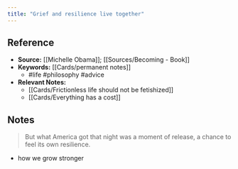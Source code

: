 ```yaml
---
title: "Grief and resilience live together"
---
```

## Reference
- **Source:** [[Michelle Obama]]; [[Sources/Becoming - Book]]
- **Keywords:** [[Cards/permanent notes]]
	- #life #philosophy #advice
- **Relevant Notes:**
	- [[Cards/Frictionless life should not be fetishized]]
	- [[Cards/Everything has a cost]]
## Notes
> But what America got that night was a moment of release, a chance to feel its own resilience.
- how we grow stronger